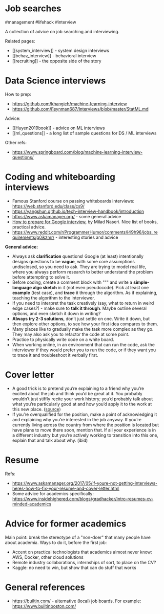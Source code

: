 # Job searches

#management #lifehack #interview

A collection of advice on job searching and interviewing.

Related pages:
* [[system_interview]] - system design interviews
* [[behav_interview]] - behavioral interview
* [[recruiting]] - the opposite side of the story

# Data Science interviews

How to prep:
* https://github.com/khangich/machine-learning-interview
* https://github.com/Feynman687/Interviews/blob/master/StatML.md

Advice:
* [[Huyen2019book]] - advice on ML interviews
* [[ml_questions]] - a long list of sample questions for DS / ML interviews

Other refs:
* https://www.springboard.com/blog/machine-learning-interview-questions/

# Coding and whiteboarding interviews

* Famous Stanford course on passing whiteboards interviews: https://web.stanford.edu/class/cs9/
* https://yangshun.github.io/tech-interview-handbook/introduction
* https://www.askamanager.org/ - some general advice
* [How to prepare for Google interview](https://www.linkedin.com/pulse/average-googler-four-weeks-study-plan-milad-naseri/?trk=v-feed), by Milad Naseri. Nice list of books, practical advice. 
* https://www.reddit.com/r/ProgrammerHumor/comments/i49h96/jobs_requirements/g0ikzmr/ - interesting stories and advice

**General advice:**
* Always ask **clarification** questions! Google (at least) intentionally designs questions to be **vague**, with some core assumptions undisclosed, so you need to ask. They are trying to model real life, where you always perform research to better understand the problem before attempting to solve it.
* Before coding, create a comment block with  """ and write a **simple-language algo sketch** in it (not even pseudocode). Pick at least one **example** (test case), and **trace** it through the algorithm. As if explaining, teaching the algorithm to the interviewer.
* If you need to interpret the task creatively  (say, what to return in weird edge cases?) - make sure to **talk it through**. Maybe outline several options, and even sketch it down in writing?
* **Always try 2-3 solutions**, don’t just settle on one. Write it down, but then explore other options, to see how your first idea compares to them.
* Many places like to gradually make the task more complex as they go. They may also ask you to refactor the code at some point.
* Practice to physically write code on a white board.
* When working online, in an environment that can run the code, ask the interviewer if they would prefer you to run the code, or if they want you to trace it and troubleshoot it verbally first.

# Cover letter

* A good trick is to pretend you’re explaining to a friend why you’re excited about the job and think you’d be great at it. You probably wouldn’t just stiffly recite your work history; you’d probably talk about what you’re particularly good at and how you’d apply it to the work at this new place. ([source](https://www.askamanager.org/2017/06/how-to-write-a-cover-letter-that-will-help-you-get-an-interview.html))
* If you’re overqualified for the position, make a point of acknowledging it and explaining why you’re interested in the job anyway. If you’re currently living across the country from where the position is located but have plans to move there soon, mention that. If all your experience is in a different industry but you’re actively working to transition into this one, explain that and talk about why. (ibid)

# Resume

Refs:
* https://www.askamanager.org/2017/05/if-youre-not-getting-interviews-heres-how-to-fix-your-resume-and-cover-letter.html
* Some advice for academics specifically: https://www.insidehighered.com/blogs/gradhacker/intro-resumes-cv-minded-academics

# Advice for former academics

Main point: break the stereotype of a "non-doer" that many people have about academia. Ways to do it, before the first job:

* Accent on practical technologists that academics almost never know: AWS, Docker, other cloud solutions
* Remote industry collaborations, internships of sort, to place on the CV?
* Kaggle: no need to win, but show that can do stuff that works

# General references

* https://builtin.com/ - alternative (local) job boards. For example: https://www.builtinboston.com/